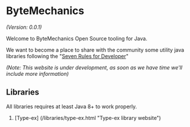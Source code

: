 # ByteMechanics
_(Version: 0.0.1)_

Welcome to ByteMechanics Open Source tooling for Java.

We want to become a place to share with the community some utility java libraries following the "[Seven Rules for Developer](/seven-rules/index.html "Seven Rules for Developer")"

_(Note: This website is under development, as soon as we have time we'll include more information)_

## Libraries
All libraries requires at least Java 8+ to work properly. 

1. [Type-ex] (/libraries/type-ex.html "Type-ex library website")